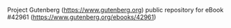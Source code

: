 Project Gutenberg (https://www.gutenberg.org) public repository for eBook #42961 (https://www.gutenberg.org/ebooks/42961)
